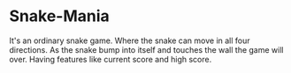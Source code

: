# Snake-Mania
It's an ordinary snake game. Where the snake can move in all four directions. As the snake bump into itself and touches the wall the game will over. Having features like current score and high score.
